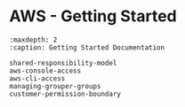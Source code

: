 # AWS - Getting Started

```{toctree}
:maxdepth: 2
:caption: Getting Started Documentation

shared-responsibility-model
aws-console-access
aws-cli-access
managing-grouper-groups
customer-permission-boundary
```
